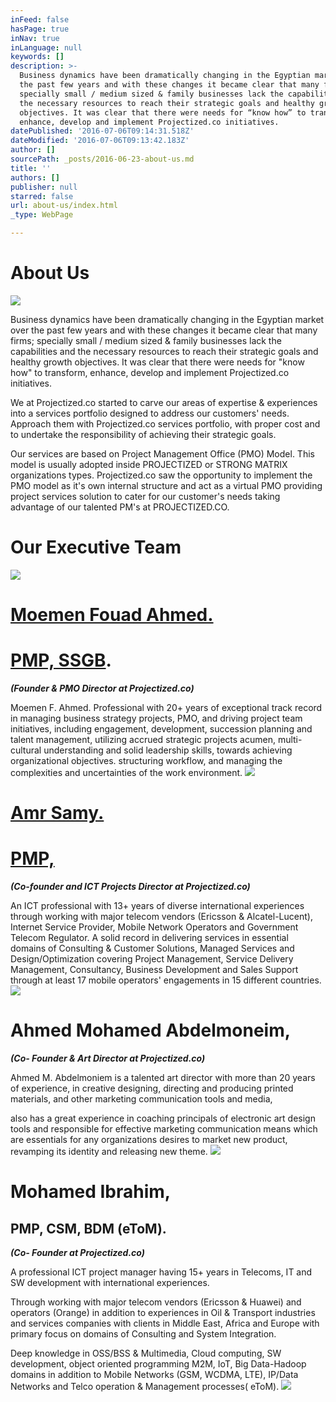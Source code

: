 ```yaml
---
inFeed: false
hasPage: true
inNav: true
inLanguage: null
keywords: []
description: >-
  Business dynamics have been dramatically changing in the Egyptian market over
  the past few years and with these changes it became clear that many firms;
  specially small / medium sized & family businesses lack the capabilities and
  the necessary resources to reach their strategic goals and healthy growth
  objectives. It was clear that there were needs for “know how” to transform,
  enhance, develop and implement Projectized.co initiatives.
datePublished: '2016-07-06T09:14:31.518Z'
dateModified: '2016-07-06T09:13:42.183Z'
author: []
sourcePath: _posts/2016-06-23-about-us.md
title: ''
authors: []
publisher: null
starred: false
url: about-us/index.html
_type: WebPage

---
```

# About Us
![](https://s3-us-west-2.amazonaws.com/the-grid-img/p/9b66953bb6a50eb4a96f290dbdadb60280d322c2.jpg)

Business dynamics have been dramatically changing in the Egyptian market over the past few years and with these changes it became clear that many firms; specially small / medium sized & family businesses lack the capabilities and the necessary resources to reach their strategic goals and healthy growth objectives. It was clear that there were needs for "know how" to transform, enhance, develop and implement Projectized.co initiatives.

We at Projectized.co started to carve our areas of expertise & experiences into a services portfolio designed to address our customers' needs. Approach them with Projectized.co services portfolio, with proper cost and to undertake the responsibility of achieving their strategic goals.

Our services are based on Project Management Office (PMO) Model. This model is usually adopted inside PROJECTIZED or STRONG MATRIX organizations types. Projectized.co saw the opportunity to implement the PMO model as it's own internal structure and act as a virtual PMO providing project services solution to cater for our customer's needs taking advantage of our talented PM's at PROJECTIZED.CO.

# Our Executive Team
![](https://the-grid-user-content.s3-us-west-2.amazonaws.com/061d5dfa-9ae0-4e34-851a-02c0dafb2378.jpg)

# [Moemen Fouad Ahmed.][0]

# [PMP, SSGB][0].

_**(Founder & PMO Director at Projectized.co)**_

Moemen F. Ahmed. Professional with 20+ years of exceptional track record in managing business strategy projects, PMO, and driving project team initiatives, including engagement, development, succession planning and talent management, utilizing accrued strategic projects acumen, multi-cultural understanding and solid leadership skills, towards achieving organizational objectives. structuring workflow, and managing the complexities and uncertainties of the work environment.
![](https://the-grid-user-content.s3-us-west-2.amazonaws.com/f87d5e23-c9b6-4dcf-967d-65e47ceeb319.jpg)

# [Amr Samy.][1]

# [PMP,][1]

_**(Co-founder and ICT Projects Director at Projectized.co)**_

An ICT professional with 13+ years of diverse international experiences through working with major telecom vendors (Ericsson & Alcatel-Lucent), Internet Service Provider, Mobile Network Operators and Government Telecom Regulator. A solid record in delivering services in essential domains of Consulting & Customer Solutions, Managed Services and Design/Optimization covering Project Management, Service Delivery Management, Consultancy, Business Development and Sales Support through at least 17 mobile operators' engagements in 15 different countries.
![](https://the-grid-user-content.s3-us-west-2.amazonaws.com/9d5b5204-2099-41c7-89c7-2fe48ef80f40.jpg)

# Ahmed Mohamed Abdelmoneim,

_**(Co- Founder & Art Director at Projectized.co)**_

Ahmed M. Abdelmoniem is a talented art director with more than 20 years of experience, in creative designing, directing and producing printed materials, and other marketing communication tools and media,

also has a great experience in coaching principals of electronic art design tools and responsible for effective marketing communication means which are essentials for any organizations desires to market new product, revamping its identity and releasing new theme.
![](https://the-grid-user-content.s3-us-west-2.amazonaws.com/0cf98bfe-d35b-4e02-b2b3-be7a1870bde5.jpg)

# Mohamed Ibrahim,

## PMP, CSM, BDM (eToM).

_**(Co- Founder at Projectized.co)**_

A professional ICT project manager having 15+ years in Telecoms, IT and SW development with international experiences.

Through working with major telecom vendors (Ericsson & Huawei) and operators (Orange) in addition to experiences in Oil & Transport industries and services companies with clients in Middle East, Africa and Europe with primary focus on domains of Consulting and System Integration.

Deep knowledge in OSS/BSS & Multimedia, Cloud computing, SW development, object oriented programming M2M, IoT, Big Data-Hadoop domains in addition to Mobile Networks (GSM, WCDMA, LTE), IP/Data Networks and Telco operation & Management processes( eToM).
![](https://the-grid-user-content.s3-us-west-2.amazonaws.com/9c1cf974-05dc-4049-856c-f1ee3ffa4d4b.jpg)

[0]: https://eg.linkedin.com/in/moemen
[1]: https://eg.linkedin.com/in/engamrsamy